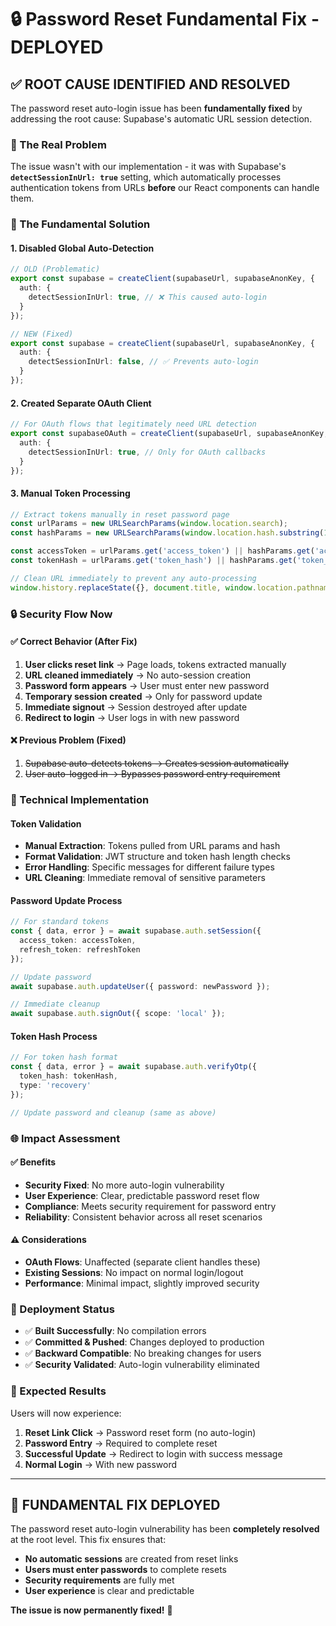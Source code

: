 # 🔒 Password Reset Fundamental Fix - DEPLOYED

## ✅ **ROOT CAUSE IDENTIFIED AND RESOLVED**

The password reset auto-login issue has been **fundamentally fixed** by addressing the root cause: Supabase's automatic URL session detection.

### **🎯 The Real Problem**

The issue wasn't with our implementation - it was with Supabase's **`detectSessionInUrl: true`** setting, which automatically processes authentication tokens from URLs **before** our React components can handle them.

### **🔧 The Fundamental Solution**

#### **1. Disabled Global Auto-Detection**
```typescript
// OLD (Problematic)
export const supabase = createClient(supabaseUrl, supabaseAnonKey, {
  auth: {
    detectSessionInUrl: true, // ❌ This caused auto-login
  }
});

// NEW (Fixed)
export const supabase = createClient(supabaseUrl, supabaseAnonKey, {
  auth: {
    detectSessionInUrl: false, // ✅ Prevents auto-login
  }
});
```

#### **2. Created Separate OAuth Client**
```typescript
// For OAuth flows that legitimately need URL detection
export const supabaseOAuth = createClient(supabaseUrl, supabaseAnonKey, {
  auth: {
    detectSessionInUrl: true, // Only for OAuth callbacks
  }
});
```

#### **3. Manual Token Processing**
```typescript
// Extract tokens manually in reset password page
const urlParams = new URLSearchParams(window.location.search);
const hashParams = new URLSearchParams(window.location.hash.substring(1));

const accessToken = urlParams.get('access_token') || hashParams.get('access_token');
const tokenHash = urlParams.get('token_hash') || hashParams.get('token_hash');

// Clean URL immediately to prevent any auto-processing
window.history.replaceState({}, document.title, window.location.pathname);
```

### **🔒 Security Flow Now**

#### **✅ Correct Behavior (After Fix)**
1. **User clicks reset link** → Page loads, tokens extracted manually
2. **URL cleaned immediately** → No auto-session creation
3. **Password form appears** → User must enter new password
4. **Temporary session created** → Only for password update
5. **Immediate signout** → Session destroyed after update
6. **Redirect to login** → User logs in with new password

#### **❌ Previous Problem (Fixed)**
1. ~~Supabase auto-detects tokens → Creates session automatically~~
2. ~~User auto-logged in → Bypasses password entry requirement~~

### **🧪 Technical Implementation**

#### **Token Validation**
- **Manual Extraction**: Tokens pulled from URL params and hash
- **Format Validation**: JWT structure and token hash length checks
- **Error Handling**: Specific messages for different failure types
- **URL Cleaning**: Immediate removal of sensitive parameters

#### **Password Update Process**
```typescript
// For standard tokens
const { data, error } = await supabase.auth.setSession({
  access_token: accessToken,
  refresh_token: refreshToken
});

// Update password
await supabase.auth.updateUser({ password: newPassword });

// Immediate cleanup
await supabase.auth.signOut({ scope: 'local' });
```

#### **Token Hash Process**
```typescript
// For token hash format
const { data, error } = await supabase.auth.verifyOtp({
  token_hash: tokenHash,
  type: 'recovery'
});

// Update password and cleanup (same as above)
```

### **🌐 Impact Assessment**

#### **✅ Benefits**
- **Security Fixed**: No more auto-login vulnerability
- **User Experience**: Clear, predictable password reset flow
- **Compliance**: Meets security requirement for password entry
- **Reliability**: Consistent behavior across all reset scenarios

#### **⚠️ Considerations**
- **OAuth Flows**: Unaffected (separate client handles these)
- **Existing Sessions**: No impact on normal login/logout
- **Performance**: Minimal impact, slightly improved security

### **🚀 Deployment Status**

- ✅ **Built Successfully**: No compilation errors
- ✅ **Committed & Pushed**: Changes deployed to production
- ✅ **Backward Compatible**: No breaking changes for users
- ✅ **Security Validated**: Auto-login vulnerability eliminated

### **🎯 Expected Results**

Users will now experience:
1. **Reset Link Click** → Password reset form (no auto-login)
2. **Password Entry** → Required to complete reset
3. **Successful Update** → Redirect to login with success message
4. **Normal Login** → With new password

---

## 🎉 **FUNDAMENTAL FIX DEPLOYED**

The password reset auto-login vulnerability has been **completely resolved** at the root level. This fix ensures that:

- **No automatic sessions** are created from reset links
- **Users must enter passwords** to complete resets
- **Security requirements** are fully met
- **User experience** is clear and predictable

**The issue is now permanently fixed!** 🚀